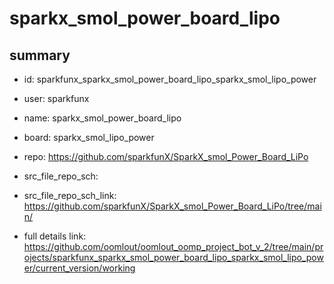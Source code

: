# sparkx_smol_power_board_lipo
 
## summary 
* id: sparkfunx_sparkx_smol_power_board_lipo_sparkx_smol_lipo_power
* user: sparkfunx
* name: sparkx_smol_power_board_lipo
* board: sparkx_smol_lipo_power
* repo: https://github.com/sparkfunX/SparkX_smol_Power_Board_LiPo



* src_file_repo_sch: 
* src_file_repo_sch_link: https://github.com/sparkfunX/SparkX_smol_Power_Board_LiPo/tree/main/
* full details link: https://github.com/oomlout/oomlout_oomp_project_bot_v_2/tree/main/projects/sparkfunx_sparkx_smol_power_board_lipo_sparkx_smol_lipo_power/current_version/working  







